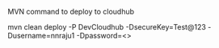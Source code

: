 
MVN command to deploy to cloudhub

mvn clean deploy -P DevCloudhub -DsecureKey=Test@123 -Dusername=nnraju1 -Dpassword=<<password>>
